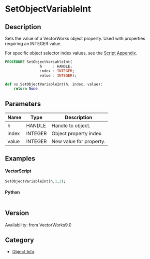 # SetObjectVariableInt

## Description
Sets the value of a VectorWorks object property. Used with properties requiring an INTEGER value.

For specific object selector index values, see the [Script Appendix](../Appendix/pages/Appendix%20G%20-%20Object%20Selectors.md).

```pascal
PROCEDURE SetObjectVariableInt(
				h     : HANDLE;
				index : INTEGER;
				value : INTEGER);
```

```python
def vs.SetObjectVariableInt(h, index, value):
    return None
```

## Parameters
|Name|Type|Description|
|---|---|---|
|h|HANDLE|Handle to object.|
|index|INTEGER|Object property index.|
|value|INTEGER|New value for property.|

## Examples
#### VectorScript ####
```pascal
SetObjectVariableInt(h,1,2);
```
#### Python ####
```python

```

## Version
Availability: from VectorWorks9.0

## Category
* [Object Info](../Categories/Object%20Info.md)
